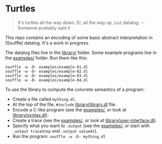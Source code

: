 # Turtles

> It's turtles all the way down. Er, all the way up, cuz datalog.
> -- Someone probably said it

This repo contains an encoding of some basic abstract interpretation
in (Souffle) datalog. It's a work in progress.

The datalog files live in the [library/](library/) folder.
Some example programs live in the [examples/](examples/) folder.
Run them like this:

    souffle -w -D- examples/example-01.dl
    souffle -w -D- examples/example-02.dl
    souffle -w -D- examples/example-03.dl
    souffle -w -D- examples/example-04.dl

To use the library to compute the concrete semantics of a program:

* Create a file called `mything.dl`.
* At the top of the file, `#include`
  [library/library.dl](library/library.dl) file.
* Encode a C-like program (see the [examples/](examples/),
  or look at [library/syntax.dl](library/syntax.dl)).
* Create a trace (see the [examples/](examples/),
  or look at [library/user-interface.dl](library/user-interface.dl)).
* Specify what you want to `.output` (see the [examples/](examples/),
  or start with `.output traceStep` ond `.output valueAt`).
* Run the program: `souffle -w -D- mything.dl`
